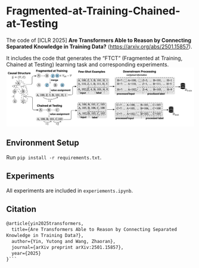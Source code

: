 # Fragmented-at-Training-Chained-at-Testing
The code of  [ICLR 2025] **Are Transformers Able to Reason by Connecting Separated Knowledge in Training Data?** (https://arxiv.org/abs/2501.15857). 

It includes the code that generates the “FTCT” (Fragmented at Training, Chained at Testing) learning task and corresponding experiments. ![1](ftct.png)

## Environment Setup
Run  ```pip install -r requirements.txt```.

## Experiments
All experiments are included in ```experiements.ipynb```. 

## Citation
```
@article{yin2025transformers,
  title={Are Transformers Able to Reason by Connecting Separated Knowledge in Training Data?},
  author={Yin, Yutong and Wang, Zhaoran},
  journal={arXiv preprint arXiv:2501.15857},
  year={2025}
}```